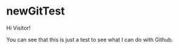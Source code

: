 # newGitTest

Hi Visitor!

You can see that this is just a test to see what I can do with Github. 


